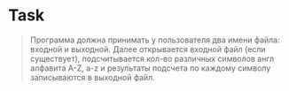 # Task
> Программа должна принимать у пользователя два имени файла: входной и выходной. Далее открывается входной файл (если существует), подсчитывается кол-во различных символов англ алфавита A-Z, a-z и результаты подсчета по каждому символу записываются в выходной файл. 
